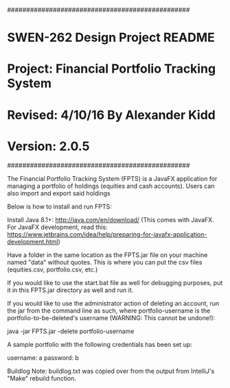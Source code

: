 ################################################
# SWEN-262 Design Project README               #
# Project: Financial Portfolio Tracking System #
# Revised: 4/10/16 By Alexander Kidd           #
# Version: 2.0.5                               #
################################################

The Financial Portfolio Tracking System (FPTS) is a JavaFX application for 
managing a portfolio of holdings (equities and cash accounts).  Users can also 
import and export said holdings 

Below is how to install and run FPTS:

Install Java 8.1+: http://java.com/en/download/
(This comes with JavaFX. For JavaFX development, read this: https://www.jetbrains.com/idea/help/preparing-for-javafx-application-development.html)

Have a folder in the same location as the FPTS.jar file on your machine named "data" without quotes.
This is where you can put the csv files (equities.csv, portfolio.csv, etc.)

If you would like to use the start.bat file as well for debugging purposes, put it in
this FPTS.jar directory as well and run it.

If you would like to use the administrator action of deleting an account, run the jar from the command
line as such, where portfolio-username is the portfolio-to-be-deleted's username 
(WARNING: This cannot be undone!):

java -jar FPTS.jar -delete portfolio-username

A sample portfolio with the following credentials has been set up: 

username: a
password: b

Buildlog Note: buildlog.txt was copied over from the output from IntelliJ's "Make" rebuild function.
